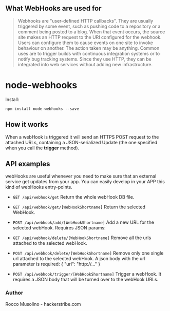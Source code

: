 ## What WebHooks are used for

> Webhooks are "user-defined HTTP callbacks". They are usually triggered by some event, such as pushing code to a repository or a comment being posted to a blog. When that event occurs, the source site makes an HTTP request to the URI configured for the webhook. Users can configure them to cause events on one site to invoke behaviour on another. The action taken may be anything. Common uses are to trigger builds with continuous integration systems or to notify bug tracking systems. Since they use HTTP, they can be integrated into web services without adding new infrastructure.

# node-webhooks

Install:

    npm install node-webhooks --save


## How it works

When a webHook is triggered it will send an HTTPS POST request to the attached URLs, containing a JSON-serialized Update (the one specified when you call the **trigger** method).

## API examples

webHooks are useful whenever you need to make sure that an external service get updates from your app.
You can easily develop in your APP this kind of webHooks entry-points.

- <code>GET /api/webhook/get</code>
Return the whole webHook DB file.

- <code>GET /api/webhook/get/[WebHookShortname]</code>
Return the selected WebHook.

- <code>POST /api/webhook/add/[WebHookShortname]</code>
Add a new URL for the selected webHook. Requires JSON params:

- <code>GET /api/webhook/delete/[WebHookShortname]</code>
Remove all the urls attached to the selected webHook.

- <code>POST /api/webhook/delete/[WebHookShortname]</code>
Remove only one single url attached to the selected webHook.
A json body with the url parameter is required: { "url": "http://..." }

- <code>POST /api/webhook/trigger/[WebHookShortname]</code>
Trigger a webHook. It requires a JSON body that will be turned over to the webHook URLs.



### Author

Rocco Musolino - hackerstribe.com